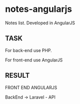 # notes-angularjs
Notes list. Developed in AngularJS


## TASK

For back-end use  PHP. 

For front-end use AngularJS

## RESULT

FRONT END ANGULARJS

BackEnd -> Laravel - API


